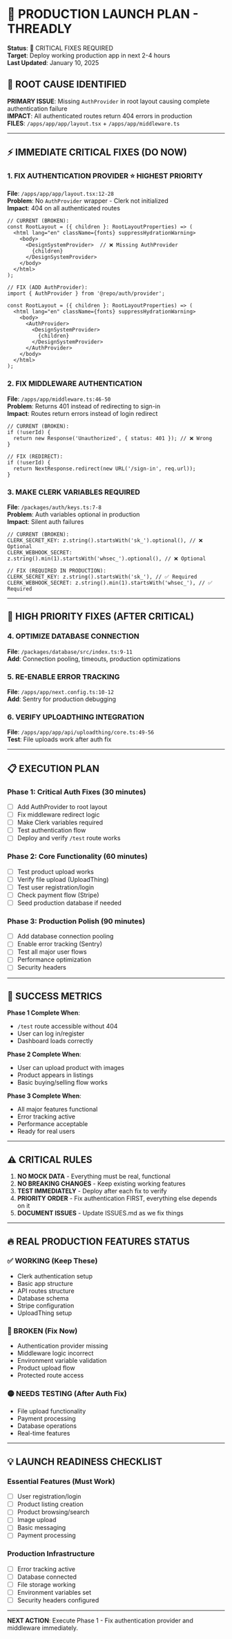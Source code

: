 # 🚀 PRODUCTION LAUNCH PLAN - THREADLY

**Status**: 🔴 CRITICAL FIXES REQUIRED  
**Target**: Deploy working production app in next 2-4 hours  
**Last Updated**: January 10, 2025

## 🚨 ROOT CAUSE IDENTIFIED

**PRIMARY ISSUE**: Missing `AuthProvider` in root layout causing complete authentication failure  
**IMPACT**: All authenticated routes return 404 errors in production  
**FILES**: `/apps/app/app/layout.tsx` + `/apps/app/middleware.ts`

---

## ⚡ IMMEDIATE CRITICAL FIXES (DO NOW)

### 1. FIX AUTHENTICATION PROVIDER ⭐ **HIGHEST PRIORITY**
**File**: `/apps/app/app/layout.tsx:12-28`  
**Problem**: No `AuthProvider` wrapper - Clerk not initialized  
**Impact**: 404 on all authenticated routes

```tsx
// CURRENT (BROKEN):
const RootLayout = ({ children }: RootLayoutProperties) => (
  <html lang="en" className={fonts} suppressHydrationWarning>
    <body>
      <DesignSystemProvider>  // ❌ Missing AuthProvider
        {children}
      </DesignSystemProvider>
    </body>
  </html>
);

// FIX (ADD AuthProvider):
import { AuthProvider } from '@repo/auth/provider';

const RootLayout = ({ children }: RootLayoutProperties) => (
  <html lang="en" className={fonts} suppressHydrationWarning>
    <body>
      <AuthProvider>
        <DesignSystemProvider>
          {children}
        </DesignSystemProvider>
      </AuthProvider>
    </body>
  </html>
);
```

### 2. FIX MIDDLEWARE AUTHENTICATION
**File**: `/apps/app/middleware.ts:46-50`  
**Problem**: Returns 401 instead of redirecting to sign-in  
**Impact**: Routes return errors instead of login redirect

```tsx
// CURRENT (BROKEN):
if (!userId) {
  return new Response('Unauthorized', { status: 401 }); // ❌ Wrong
}

// FIX (REDIRECT):
if (!userId) {
  return NextResponse.redirect(new URL('/sign-in', req.url));
}
```

### 3. MAKE CLERK VARIABLES REQUIRED
**File**: `/packages/auth/keys.ts:7-8`  
**Problem**: Auth variables optional in production  
**Impact**: Silent auth failures

```tsx
// CURRENT (BROKEN):
CLERK_SECRET_KEY: z.string().startsWith('sk_').optional(), // ❌ Optional
CLERK_WEBHOOK_SECRET: z.string().min(1).startsWith('whsec_').optional(), // ❌ Optional

// FIX (REQUIRED IN PRODUCTION):
CLERK_SECRET_KEY: z.string().startsWith('sk_'), // ✅ Required
CLERK_WEBHOOK_SECRET: z.string().min(1).startsWith('whsec_'), // ✅ Required
```

---

## 🔧 HIGH PRIORITY FIXES (AFTER CRITICAL)

### 4. OPTIMIZE DATABASE CONNECTION
**File**: `/packages/database/src/index.ts:9-11`  
**Add**: Connection pooling, timeouts, production optimizations

### 5. RE-ENABLE ERROR TRACKING
**File**: `/apps/app/next.config.ts:10-12`  
**Add**: Sentry for production debugging

### 6. VERIFY UPLOADTHING INTEGRATION
**File**: `/apps/app/app/api/uploadthing/core.ts:49-56`  
**Test**: File uploads work after auth fix

---

## 📋 EXECUTION PLAN

### Phase 1: Critical Auth Fixes (30 minutes)
- [ ] Add AuthProvider to root layout
- [ ] Fix middleware redirect logic  
- [ ] Make Clerk variables required
- [ ] Test authentication flow
- [ ] Deploy and verify `/test` route works

### Phase 2: Core Functionality (60 minutes)
- [ ] Test product upload works
- [ ] Verify file upload (UploadThing)
- [ ] Test user registration/login
- [ ] Check payment flow (Stripe)
- [ ] Seed production database if needed

### Phase 3: Production Polish (90 minutes)
- [ ] Add database connection pooling
- [ ] Enable error tracking (Sentry)
- [ ] Test all major user flows
- [ ] Performance optimization
- [ ] Security headers

---

## 🎯 SUCCESS METRICS

**Phase 1 Complete When**:
- `/test` route accessible without 404
- User can log in/register
- Dashboard loads correctly

**Phase 2 Complete When**:
- User can upload product with images
- Product appears in listings
- Basic buying/selling flow works

**Phase 3 Complete When**:
- All major features functional
- Error tracking active
- Performance acceptable
- Ready for real users

---

## ⚠️ CRITICAL RULES

1. **NO MOCK DATA** - Everything must be real, functional
2. **NO BREAKING CHANGES** - Keep existing working features  
3. **TEST IMMEDIATELY** - Deploy after each fix to verify
4. **PRIORITY ORDER** - Fix authentication FIRST, everything else depends on it
5. **DOCUMENT ISSUES** - Update ISSUES.md as we fix things

---

## 🔥 REAL PRODUCTION FEATURES STATUS

### ✅ WORKING (Keep These)
- Clerk authentication setup
- Basic app structure  
- API routes structure
- Database schema
- Stripe configuration
- UploadThing setup

### 🔴 BROKEN (Fix Now)
- Authentication provider missing
- Middleware logic incorrect
- Environment variable validation
- Product upload flow
- Protected route access

### 🟡 NEEDS TESTING (After Auth Fix)
- File upload functionality
- Payment processing
- Database operations
- Real-time features

---

## 💡 LAUNCH READINESS CHECKLIST

### Essential Features (Must Work)
- [ ] User registration/login
- [ ] Product listing creation
- [ ] Product browsing/search
- [ ] Image upload
- [ ] Basic messaging
- [ ] Payment processing

### Production Infrastructure
- [ ] Error tracking active
- [ ] Database connected
- [ ] File storage working
- [ ] Environment variables set
- [ ] Security headers configured

---

**NEXT ACTION**: Execute Phase 1 - Fix authentication provider and middleware immediately.